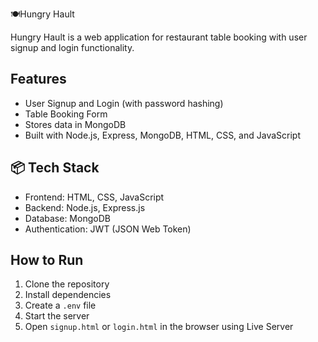 🍽️Hungry Hault

Hungry Hault is a web application for restaurant table booking with user signup and login functionality.

## Features

- User Signup and Login (with password hashing)
- Table Booking Form
- Stores data in MongoDB
- Built with Node.js, Express, MongoDB, HTML, CSS, and JavaScript

## 📦 Tech Stack

- Frontend: HTML, CSS, JavaScript
- Backend: Node.js, Express.js
- Database: MongoDB
- Authentication: JWT (JSON Web Token)

## How to Run

1. Clone the repository
2. Install dependencies
3. Create a `.env` file
4. Start the server
5. Open `signup.html` or `login.html` in the browser using Live Server

